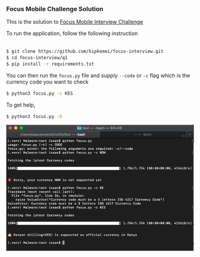 ### Focus Mobile Challenge Solution

This is the solution to [Focus Mobile Interview Challenge](./question.md)

To run the application, follow the following instruction

```bash

$ git clone https://github.com/kipkemei/focus-interview.git
$ cd focus-interview/q1
$ pip install -r requirements.txt
``` 

You can then run the `focus.py` file and supply `--code` or `-c` flag which is the currency code you want to check

```bash
$ python3 focus.py -c KES
```

To get help, 
```bash
$ python3 focus.py -h
```

![Screenshot](./screenshot.png)
